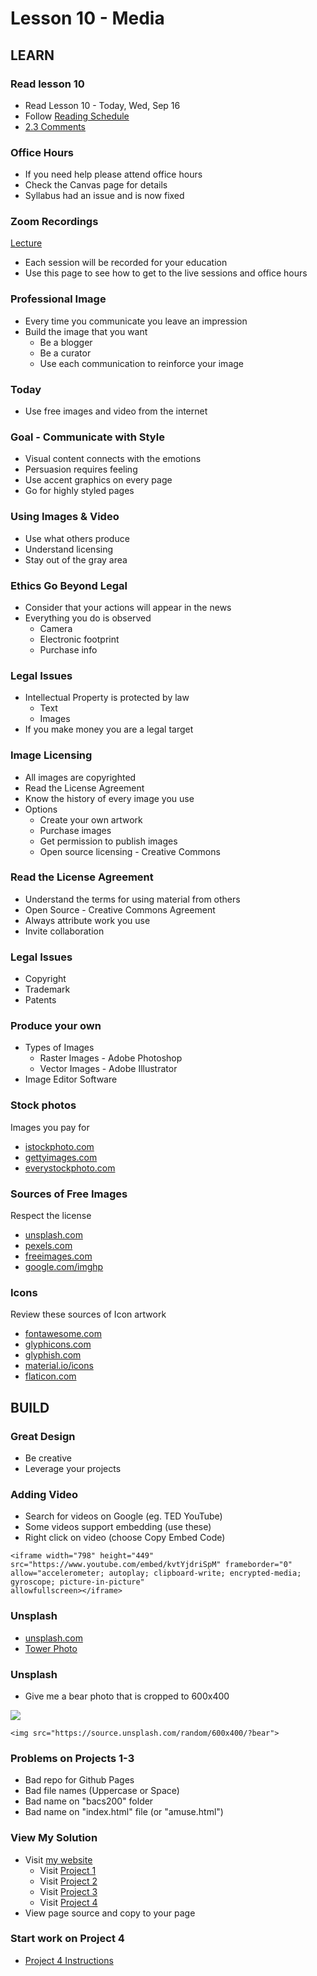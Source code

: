 # Lesson 10 - Media
    
## LEARN

### Read lesson 10

* Read Lesson 10 - Today, Wed, Sep 16
* Follow [Reading Schedule](/course/bacs200/docs/ZybooksReading)
* [2.3 Comments](https://learn.zybooks.com/zybook/UNCOBACS200SeamanFall2020/chapter/2/section/3)


### Office Hours
* If you need help please attend office hours
* Check the Canvas page for details
* Syllabus had an issue and is now fixed


### Zoom Recordings

<a href="/course/bacs200/docs/ZoomLectures" class="unc-button">Lecture</a>

* Each session will be recorded for your education
* Use this page to see how to get to the live sessions and office hours

  
### Professional Image
* Every time you communicate you leave an impression
* Build the image that you want
    * Be a blogger
    * Be a curator
    * Use each communication to reinforce your image


### Today
* Use free images and video from the internet


### Goal - Communicate with Style
* Visual content connects with the emotions
* Persuasion requires feeling
* Use accent graphics on every page
* Go for highly styled pages

    
### Using Images & Video
* Use what others produce
* Understand licensing
* Stay out of the gray area


### Ethics Go Beyond Legal
* Consider that your actions will appear in the news
* Everything you do is observed
    * Camera
    * Electronic footprint
    * Purchase info


### Legal Issues
* Intellectual Property is protected by law
    * Text
    * Images
* If you make money you are a legal target


### Image Licensing
* All images are copyrighted
* Read the License Agreement
* Know the history of every image you use
* Options
    * Create your own artwork
    * Purchase images
    * Get permission to publish images
    * Open source licensing - Creative Commons


### Read the License Agreement
* Understand the terms for using material from others
* Open Source - Creative Commons Agreement
* Always attribute work you use
* Invite collaboration


### Legal Issues
* Copyright
* Trademark
* Patents


### Produce your own
* Types of Images
    * Raster Images - Adobe Photoshop
    * Vector Images - Adobe Illustrator
* Image Editor Software


### Stock photos

Images you pay for

* [istockphoto.com](http://istockphoto.com)
* [gettyimages.com](http://gettyimages.com)
* [everystockphoto.com](http://everystockphoto.com)


### Sources of Free Images

Respect the license

* [unsplash.com](https://unsplash.com)
* [pexels.com](http://pexels.com)
* [freeimages.com](http://freeimages.com)
* [google.com/imghp](http://google.com/imghp)


### Icons

Review these sources of Icon artwork

* [fontawesome.com](http://fontawesome.com)
* [glyphicons.com](http://glyphicons.com)
* [glyphish.com](http://glyphish.com)
* [material.io/icons](http://material.io/icons)
* [flaticon.com](http://flaticon.com)



## BUILD

### Great Design
* Be creative
* Leverage your projects


### Adding Video
* Search for videos on Google (eg.  TED YouTube)
* Some videos support embedding (use these)
* Right click on video (choose Copy Embed Code)

```
<iframe width="798" height="449" src="https://www.youtube.com/embed/kvtYjdriSpM" frameborder="0" 
allow="accelerometer; autoplay; clipboard-write; encrypted-media; gyroscope; picture-in-picture" 
allowfullscreen></iframe>
```


### Unsplash
* [unsplash.com](https://unsplash.com)
* [Tower Photo](https://source.unsplash.com/random/300x600/?tower)


### Unsplash
* Give me a bear photo that is cropped to 600x400

![](https://source.unsplash.com/random/600x400/?bear)

```
<img src="https://source.unsplash.com/random/600x400/?bear">
```


### Problems on Projects 1-3
* Bad repo for Github Pages
* Bad file names (Uppercase or Space)
* Bad name on "bacs200" folder
* Bad name on "index.html" file (or "amuse.html")


### View My Solution
* Visit [my website](https://mark-seaman.github.io/bacs200/index.html)
    * Visit [Project 1](https://mark-seaman.github.io)
    * Visit [Project 2](https://mark-seaman.github.io/bacs200/inspire.html)
    * Visit [Project 3](https://mark-seaman.github.io/bacs200/amuse.html)
    * Visit [Project 4](https://mark-seaman.github.io/bacs200/educate.html)
* View page source and copy to your page


### Start work on Project 4
* [Project 4 Instructions](../project/04)

